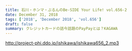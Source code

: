 ```yaml
---
title: 石川・ホンマ・ぶるんのBe-SIDE Your Life! vol.656-2
date: December 31, 2018
tags: ['2018', 'December 2018', 'vol.656']
draft: false
summary: クレジットカードの話今話題のPayPayとは？KAGAWA
---
```


http://project-phi.ddo.jp/ishikawa/ishikawa656_2.mp3